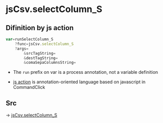 # jsCsv.selectColumn_S

## Difinition by js action

```js.js
var=runSelectColumn_S
	?func=jsCsv.selectColumn_S
	?args=
		&srcTagString=
		&destTagString=
		&comaSepaColumnsString=
```

- The `run` prefix on var is a process annotation, not a variable definition

- [js action](#) is annotation-oriented language based on javascript in CommandClick

## Src

-> [jsCsv.selectColumn_S](https://github.com/puutaro/CommandClick/blob/master/app/src/main/java/com/puutaro/commandclick/fragment_lib/terminal_fragment/js_interface/JsCsv.kt#L374)


